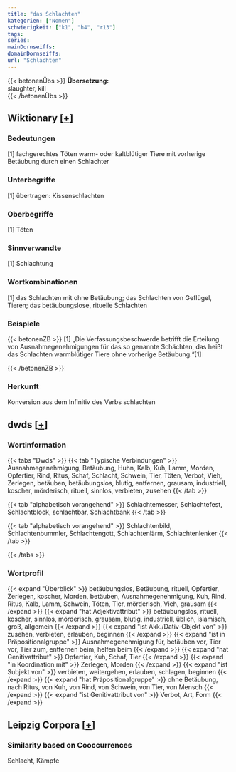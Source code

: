 ```yaml
---
title: "das Schlachten"
kategorien: ["Nomen"]
schwierigkeit: ["k1", "h4", "r13"]
tags:
series:
mainDornseiffs:
domainDornseiffs:
url: "Schlachten"
---
```


{{< betonenÜbs >}}
**Übersetzung:**  
slaughter, kill  
{{< /betonenÜbs >}}

## Wiktionary [[+](https://de.wiktionary.org/wiki/Schlachten)]

### Bedeutungen
[1] fachgerechtes Töten warm- oder kaltblütiger Tiere mit vorherige Betäubung durch einen Schlachter  

### Unterbegriffe
[1] übertragen: Kissenschlachten  

### Oberbegriffe
[1] Töten  

### Sinnverwandte
[1] Schlachtung  

### Wortkombinationen
[1] das Schlachten mit ohne Betäubung; das Schlachten von Geflügel, Tieren; das betäubungslose, rituelle Schlachten  

### Beispiele
{{< betonenZB >}}
[1] „Die Verfassungsbeschwerde betrifft die Erteilung von Ausnahmegenehmigungen für das so genannte Schächten, das heißt das Schlachten warmblütiger Tiere ohne vorherige Betäubung.“[1]  

{{< /betonenZB >}}
### Herkunft
Konversion aus dem Infinitiv des Verbs schlachten  



## dwds [[+](https://www.dwds.de/wb/Schlachten)]

### Wortinformation
{{< tabs "Dwds" >}}
{{< tab "Typische Verbindungen" >}}
Ausnahmegenehmigung, Betäubung, Huhn, Kalb, Kuh, Lamm, Morden, Opfertier, Rind, Ritus, Schaf, Schlacht, Schwein, Tier, Töten, Verbot, Vieh, Zerlegen, betäuben, betäubungslos, blutig, entfernen, grausam, industriell, koscher, mörderisch, rituell, sinnlos, verbieten, zusehen
{{< /tab >}}

{{< tab "alphabetisch vorangehend" >}}
Schlachtemesser, Schlachtefest, Schlachtblock, schlachtbar, Schlachtbank
{{< /tab >}}

{{< tab "alphabetisch vorangehend" >}}
Schlachtenbild, Schlachtenbummler, Schlachtengott, Schlachtenlärm, Schlachtenlenker
{{< /tab >}}

{{< /tabs >}}

### Wortprofil
{{< expand "Überblick" >}} betäubungslos, Betäubung, rituell, Opfertier, Zerlegen, koscher, Morden, betäuben, Ausnahmegenehmigung, Kuh, Rind, Ritus, Kalb, Lamm, Schwein, Töten, Tier, mörderisch, Vieh, grausam {{< /expand >}}
{{< expand "hat Adjektivattribut" >}} betäubungslos, rituell, koscher, sinnlos, mörderisch, grausam, blutig, industriell, üblich, islamisch, groß, allgemein {{< /expand >}}
{{< expand "ist Akk./Dativ-Objekt von" >}} zusehen, verbieten, erlauben, beginnen {{< /expand >}}
{{< expand "ist in Präpositionalgruppe" >}} Ausnahmegenehmigung für, betäuben vor, Tier vor, Tier zum, entfernen beim, helfen beim {{< /expand >}}
{{< expand "hat Genitivattribut" >}} Opfertier, Kuh, Schaf, Tier {{< /expand >}}
{{< expand "in Koordination mit" >}} Zerlegen, Morden {{< /expand >}}
{{< expand "ist Subjekt von" >}} verbieten, weitergehen, erlauben, schlagen, beginnen {{< /expand >}}
{{< expand "hat Präpositionalgruppe" >}} ohne Betäubung, nach Ritus, von Kuh, von Rind, von Schwein, von Tier, von Mensch {{< /expand >}}
{{< expand "ist Genitivattribut von" >}} Verbot, Art, Form {{< /expand >}}

## Leipzig Corpora [[+](https://corpora.uni-leipzig.de/en/res?word=Schlachten&corpusId=deu_newscrawl-public_2018)]


### Similarity based on Cooccurrences
Schlacht, Kämpfe

